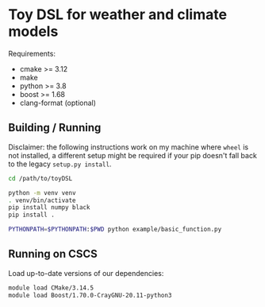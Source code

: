 # Toy DSL for weather and climate models

Requirements:

* cmake >= 3.12
* make
* python >= 3.8
* boost >= 1.68
* clang-format (optional)

## Building / Running

Disclaimer: the following instructions work on my machine where `wheel` is not installed, a different setup might be required if your pip doesn't fall back to the legacy `setup.py install`.

```bash
cd /path/to/toyDSL

python -m venv venv
. venv/bin/activate
pip install numpy black
pip install .

PYTHONPATH=$PYTHONPATH:$PWD python example/basic_function.py
```

## Running on CSCS

Load up-to-date versions of our dependencies:

```bash
module load CMake/3.14.5
module load Boost/1.70.0-CrayGNU-20.11-python3
```
